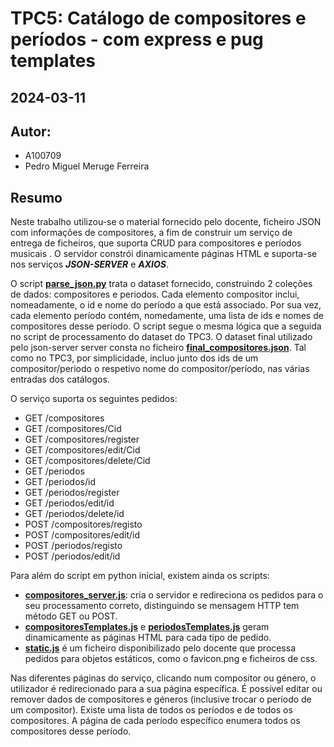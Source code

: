 # TPC5: Catálogo de compositores e períodos - com express e pug templates
## 2024-03-11

## Autor:
- A100709
- Pedro Miguel Meruge Ferreira

## Resumo

Neste trabalho utilizou-se o material fornecido pelo docente, ficheiro JSON com informações de compositores, a fim de construir um serviço de entrega de ficheiros, que suporta CRUD para compositores e períodos musicais . O servidor constrói dinamicamente páginas HTML e suporta-se nos serviços ***JSON-SERVER*** e ***AXIOS***.

O script [**parse_json.py**](parse_json.py) trata o dataset fornecido, construindo 2 coleções de dados: compositores e periodos. Cada elemento compositor inclui, nomeadamente, o id e nome do período a que está associado. Por sua vez, cada elemento período contém, nomedamente, uma lista de ids e nomes de compositores desse período. O script segue o mesma lógica que a seguida no script de processamento do dataset do TPC3. O dataset final utilizado pelo json-server server consta no ficheiro [**final_compositores.json**](dataset/final_compositores.json). Tal como no TPC3, por simplicidade, incluo junto dos ids de um compositor/periodo o respetivo nome do compositor/período, nas várias entradas dos catálogos.
 
O serviço suporta os seguintes pedidos:
- GET /compositores
- GET /compositores/Cid
- GET /compositores/register
- GET /compositores/edit/Cid
- GET /compositores/delete/Cid
- GET /periodos
- GET /periodos/id
- GET /periodos/register
- GET /periodos/edit/id
- GET /periodos/delete/id
- POST /compositores/registo
- POST /compositores/edit/id
- POST /periodos/registo
- POST /periodos/edit/id

Para além do script em python inicial, existem ainda os scripts:
- [**compositores_server.js**](compositores_server.js): cria o servidor e redireciona os pedidos para o seu processamento correto, distinguindo se mensagem HTTP tem método GET ou POST.
- [**compositoresTemplates.js**](compositoresTemplates.js) e [**periodosTemplates.js**](periodosTemplates.js) geram dinamicamente as páginas HTML para cada tipo de pedido.
- [**static.js**](static.js) é um ficheiro disponibilizado pelo docente que processa pedidos para objetos estáticos, como o favicon.png e ficheiros de css.

Nas diferentes páginas do serviço, clicando num compositor ou género, o utilizador é redirecionado para a sua página específica. É possível editar ou remover dados de compositores e géneros (inclusive trocar o período de um compositor). Existe uma lista de todos os períodos e de todos os compositores. A página de cada período específico enumera todos os compositores desse período.

